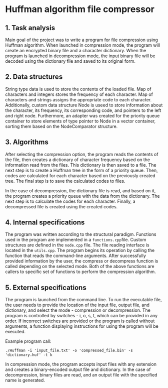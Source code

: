 # Huffman algorithm file compressor

## 1. Task analysis
Main goal of the project was to write a program for file compression using Huffman algorithm.
When launched in compression mode, the program will create an encrypted binary file and a character dictionary. 
When the program is launched in decompression mode, the input binary file will be decoded using the dictionary file and saved to its original form.

## 2. Data structures
String type data is used to store the contents of the loaded file. Map of characters and integers stores the frequency of each character. Map of characters and strings assigns the appropriate code to each character.
Additionally, custom data structure Node is useed to store information about the character, its frequency, its corresponding code, and pointers to the left and right node. 
Furthermore, an adapter was created for the priority queue container to store elements of type pointer to Node in a vector container, sorting them based on the NodeComparator structure.

## 3. Algorithms
After selecting the compression option, the program reads the contents of the file, then creates a dictionary of character frequency based on the information read from the files. 
This dictionary is then saved to a file. The next step is to create a Huffman tree in the form of a priority queue. 
Then, codes are calculated for each character based on the previously created tree. 
The final step is to save the calculated codes to files.

In the case of decompression, the dictionary file is read, and based on it, the program creates a priority queue with the data from the dictionary. The next step is to calculate the codes for each character. Finally, a decompressed file is created using the created codes.

## 4. Internal specifications
The program was written according to the structural paradigm. Functions used in the program are implemented in a ```functions.cpp```file. Custom structures are defined in the ```node.cpp``` file. The file reading interface is located in the ```utils.cpp```.
The program begins its operation by calling the function that reads the command-line arguments. 
After successfully provided information by the user, the compress or decompress function is called depending on the selected mode.
Both of the above functions are callers to specific set of functions to perform the compression algorithm.

## 5. External specifications
The program is launched from the command line. To run the executable file, the user needs to provide the location of the input file, output file, and dictionary, and select the mode - compression or decompression. The program is controlled by switches - i, o, s, t, which can be provided in any order. 
If incorrect switches are provided or the program is called without arguments, a function displaying instructions for using the program will be executed.


Example program call:
```
./Huffman -i 'input_file.txt' -o 'compressed_file.bin' -s 'dictionary.huf' -t k
```

In compression mode, the program accepts input files with any extension and creates a binary-encoded output file and dictionary. 
In the case of decompression, binary files are read, and an output file with the specified name is generated.
